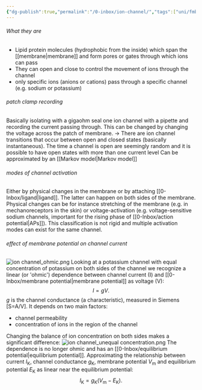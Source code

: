 ```yaml
---
{"dg-publish":true,"permalink":"/0-inbox/ion-channel/","tags":["uni/fmb/signalling"]}
---
```


###### What they are
- Lipid protein molecules (hydrophobic from the inside) which span the [[membrane\|membrane]] and form pores or gates through which ions can pass
- They can open and close to control the movement of ions through the channel
- only specific ions (anions or cations) pass through a specific channel (e.g. sodium or potassium)

###### patch clamp recording
Basically isolating with a gigaohm seal one ion channel with a pipette and recording the current passing through. This can be changed by changing the voltage across the patch of membrane.
→ There are ion channel transitions that occur between open and closed states (basically instantaneous). The time a channel is open are seemingly random and it is possible to have open states with more than one current level
Can be approximated by an [[Markov model\|Markov model]]


###### modes of channel activation
Either by physical changes in the membrane or by attaching [[0-Inbox/ligand\|ligand]]. The latter can happen on both sides of the membrane. Physical changes can be for instance stretching of the membrane (e.g. in mechanoreceptors in the skin) or voltage-activation (e.g. voltage-sensitive sodium channels, important for the rising phase of [[0-Inbox/action potential\|APs]]). This classification is not rigid and multiple activation modes can exist for the same channel.


###### effect of membrane potential on channel current
![ion channel_ohmic.png](/img/user/7-notes/knowledge/images/ion%20channel_ohmic.png)
Looking at a potassium channel with equal concentration of potassium on both sides of the channel we recognize a linear (or 'ohmic') dependence between channel current (I) and [[0-Inbox/membrane potential\|membrane potential]] as voltage (V):
$$
I=gV.
$$
$g$ is the channel conductance (a characteristic), measured in Siemens \[S=A/V]. It depends on two main factors:
- channel permeability
- concentration of ions in the region of the channel

Changing the balance of ion concentration on both sides makes a significant difference:
![ion channel_unequal concentration.png](/img/user/7-notes/knowledge/images/ion%20channel_unequal%20concentration.png)
The dependence is no longer ohmic and has an [[0-Inbox/equilibrium potential\|equilibrium potential]]. Approximating the relationship between current $I_\text{K}$, channel conductance $g_\text{K}$, membrane potential $V_\text{m}$ and equilibrium potential $E_\text{K}$ as linear near the equilibrium potential:
$$
I_{\text{K}}= g_{\text{K}}(V_{\text{m}}-E_{\text{K}}).
$$

